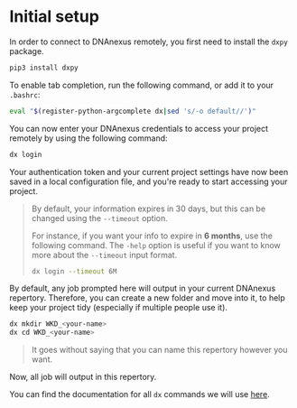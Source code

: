 # Initial setup

In order to connect to DNAnexus remotely, you first need to install the `dxpy` package.

```bash
pip3 install dxpy
```

To enable tab completion, run the following command, or add it to your `.bashrc`:

```bash
eval "$(register-python-argcomplete dx|sed 's/-o default//')"
```

You can now enter your DNAnexus credentials to access your project remotely by using the following command:

```bash
dx login
```

Your authentication token and your current project settings have now been saved in a local configuration file, and you're ready to start accessing your project.

<blockquote>

By default, your information expires in 30 days, but this can be changed using the <code>--timeout</code> option.

For instance, if you want your info to expire in <b>6 months</b>, use the following command. The <code>-help</code> option is useful if you want to know more about the <code>--timeout</code> input format.

```bash
dx login --timeout 6M
```

</blockquote>

By default, any job prompted here will output in your current DNAnexus repertory. Therefore, you can create a new folder and move into it, to help keep your project tidy (especially if multiple people use it).

```bash
dx mkdir WKD_<your-name>
dx cd WKD_<your-name>
```

> It goes without saying that you can name this repertory however you want.

Now, all job will output in this repertory.

You can find the documentation for all `dx` commands we will use [here](https://documentation.dnanexus.com/user/helpstrings-of-sdk-command-line-utilities).
